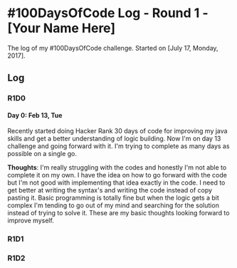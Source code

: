# #100DaysOfCode Log - Round 1 - [Your Name Here]

The log of my #100DaysOfCode challenge. Started on [July 17, Monday, 2017].

## Log

### R1D0 

#### Day 0: Feb 13, Tue

Recently started doing Hacker Rank 30 days of code for improving my java skills and get a better understanding of logic building. Now I'm on day 13 challenge and going forward with it. I'm trying to complete as many days as possible on a single go. 

**Thoughts**: I'm really struggling with the codes and honestly I'm not able to complete it on my own. I have the idea on how to go forward with the code but I'm not good with implementing that idea exactly in the code. I need to get better at writing the syntax's and writing the code instead of copy pasting it. Basic programming is totally fine but when the logic gets a bit complex I'm tending to go out of my mind and searching for the solution instead of trying to solve it. These are my basic thoughts looking forward to improve myself.

### R1D1

### R1D2